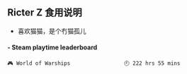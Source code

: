 ## Ricter Z 食用说明
- 喜欢猫猫，是个冇猫孤儿

<!-- steam-box start -->
#### - Steam playtime leaderboard
```text
🎮 World of Warships                 🕘 222 hrs 55 mins
```
<!-- Powered by https://github.com/YouEclipse/steam-box . -->
<!-- steam-box end -->
